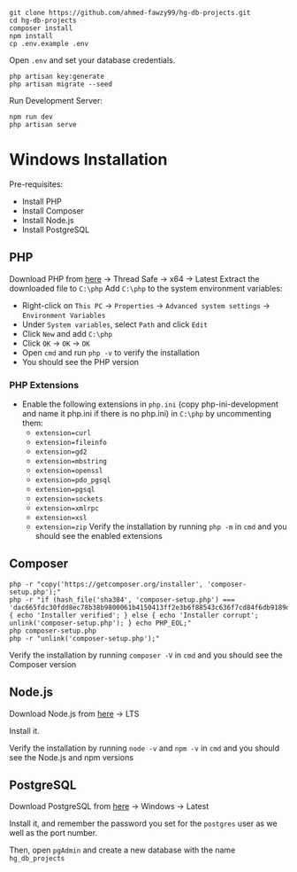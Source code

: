 ```
git clone https://github.com/ahmed-fawzy99/hg-db-projects.git
cd hg-db-projects
composer install
npm install
cp .env.example .env 
```

Open `.env` and set your database credentials.

```
php artisan key:generate
php artisan migrate --seed
```

Run Development Server:
```
npm run dev
php artisan serve
```


# Windows Installation

Pre-requisites:
- Install PHP
- Install Composer
- Install Node.js
- Install PostgreSQL

## PHP
Download PHP from [here](https://windows.php.net/download/) -> Thread Safe -> x64 -> Latest
Extract the downloaded file to `C:\php`
Add `C:\php` to the system environment variables:
- Right-click on `This PC` -> `Properties` -> `Advanced system settings` -> `Environment Variables`
- Under `System variables`, select `Path` and click `Edit`
- Click `New` and add `C:\php`
- Click `OK` -> `OK` -> `OK`
- Open `cmd` and run `php -v` to verify the installation
- You should see the PHP version

### PHP Extensions
- Enable the following extensions in `php.ini` (copy php-ini-development and name it php.ini if there is no php.ini) in `C:\php` by uncommenting them:
  - `extension=curl`
  - `extension=fileinfo`
  - `extension=gd2`
  - `extension=mbstring`
  - `extension=openssl`
  - `extension=pdo_pgsql`
  - `extension=pgsql`
  - `extension=sockets`
  - `extension=xmlrpc`
  - `extension=xsl`
  - `extension=zip`
Verify the installation by running `php -m` in `cmd` and you should see the enabled extensions

## Composer
```
php -r "copy('https://getcomposer.org/installer', 'composer-setup.php');"
php -r "if (hash_file('sha384', 'composer-setup.php') === 'dac665fdc30fdd8ec78b38b9800061b4150413ff2e3b6f88543c636f7cd84f6db9189d43a81e5503cda447da73c7e5b6') { echo 'Installer verified'; } else { echo 'Installer corrupt'; unlink('composer-setup.php'); } echo PHP_EOL;"
php composer-setup.php
php -r "unlink('composer-setup.php');"
```
Verify the installation by running `composer -V` in `cmd` and you should see the Composer version

## Node.js
Download Node.js from [here](https://nodejs.org/en/download/) -> LTS

Install it.

Verify the installation by running `node -v` and `npm -v` in `cmd` and you should see the Node.js and npm versions

## PostgreSQL
Download PostgreSQL from [here](https://www.enterprisedb.com/downloads/postgres-postgresql-downloads) -> Windows -> Latest

Install it, and remember the password you set for the `postgres` user as we well as the port number.


Then, open `pgAdmin` and create a new database with the name `hg_db_projects`
